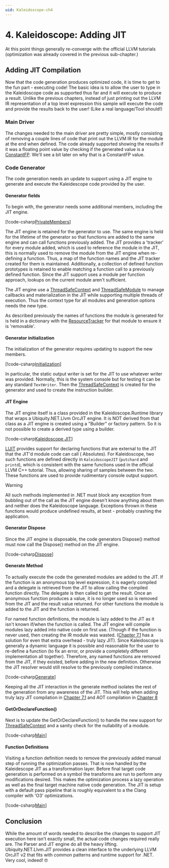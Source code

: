 ```yaml
---
uid: Kaleidoscope-ch4
---
```


# 4. Kaleidoscope: Adding JIT
At this point things generally re-converge with the official LLVM tutorials
(optimization was already covered in the previous sub-chapter.)

## Adding JIT Compilation
Now that the code generation produces optimized code, it is time to get to the fun
part - executing code! The basic idea is to allow the user to type in the
Kaleidoscope code as supported thus far and it will execute to produce a result.
Unlike the previous chapters, instead of just printing out the LLVM IR
representation of a top level expression this sample will execute the code and
provide the results back to the user! (Like a real language/Tool should!)

### Main Driver
The changes needed to the main driver are pretty simple, mostly consisting of
removing a couple lines of code that print out the LLVM IR for the module at the
end when defined. The code already supported showing the results if it was a
floating point value by checking if the generated value is a
[ConstantFP](xref:Ubiquity.NET.Llvm.Values.ConstantFP). We'll see a bit later on
why that is a ConstantFP value.

### Code Generator
The code generation needs an update to support using a JIT engine to generate and
execute the Kaleidescope code provided by the user.

#### Generator fields
To begin with, the generator needs some additional members, including the JIT
engine.

[!code-csharp[PrivateMembers](CodeGenerator.cs#PrivateMembers)]

The JIT engine is retained for the generator to use. The same engine is held for
the lifetime of the generator so that functions are added to the same engine and
can call functions previously added. The JIT provides a 'tracker' for every module
added, which is used to reference the module in the JIT, this is normally used to
remove the module from the JIT engine when re-defining a function. Thus, a map of
the function names and the JIT tracker created for them is maintained. Additionally,
a collection of defined function prototypes is retained to enable matching a
function call to a previously defined function. Since the JIT support uses a module
per function approach, lookups on the current module aren't sufficient.

The JIT engine use a [ThreadSafeContext](xref:Ubiquity.NET.Llvm.OrcJITv2.ThreadSafeContext)
and [ThreadSafeModule](xref:Ubiquity.NET.Llvm.OrcJITv2.ThreadSafeModule) to manage
callbacks and materialization in the JIT while supporting multiple threads of
execution. Thus the context type for all modules and generation options needs the
new type.

As described previously the names of functions the module is generated for is held
in a dictionary with the [ResourceTracker](xref:Ubiquity.NET.Llvm.OrcJITv2.ResourceTracker)
for that module to ensure it is 'removable'.

#### Generator initialization
The initialization of the generator requires updating to support the new members.

[!code-csharp[Initialization](CodeGenerator.cs#Initialization)]

In particular, the static output writer is set for the JIT to use whatever writer
was provided. Normally, this is the system console but for testing it can be any
standard `TextWriter`. Then the [ThreadSafeContext](xref:Ubiquity.NET.Llvm.OrcJITv2.ThreadSafeContext)
is created for the generator and used to create the instruction builder.

#### JIT Engine
The JIT engine itself is a class provided in the Kaleidoscope.Runtime library
that wraps a Ubiquity.NET.Llvm OrcJIT engine. It is NOT derived from that class as
a JIT engine is created using a "Builder" or factory pattern. So it is not possible
to create a derived type using a builder.

[!code-csharp[Kaleidoscope JIT](../../../Samples/Kaleidoscope/Kaleidoscope.Runtime/KaleidoscopeJIT.cs)]

[LlJIT](xref:Ubiquity.NET.Llvm.OrcJITv2.LlJIT) provides support for declaring
functions that are external to the JIT that the JIT'd module code can call (
Absolutes). For Kaleidoscope, two such functions are defined directly in
`KaleidoscopeJIT` (`putchard` and `printd`), which is consistent with the same 
functions used in the official LLVM C++ tutorial. Thus, allowing sharing of samples
between the two. These functions are used to provide rudimentary console output
support.

> [!WARNING]
> All such methods implemented in .NET must block any exception from bubbling out
> of the call as the JIT engine doesn't know anything about them and neither does
> the Kaleidoscope language. Exceptions thrown in these functions would produce
> undefined results, at best - probably crashing the application.


#### Generator Dispose
Since the JIT engine is disposable, the code generators Dispose() method must now
call the Dispose() method on the JIT engine.

[!code-csharp[Dispose](CodeGenerator.cs#Dispose)]

#### Generate Method
To actually execute the code the generated modules are added to the JIT. If the
function is an anonymous top level expression, it is eagerly compiled and a
delegate is retrieved from the JIT to allow calling the compiled function directly.
The delegate is then called to get the result. Once an anonymous function produces
a value, it is no longer used so is removed from the JIT and the result value
returned. For other functions the module is added to the JIT and the function is
returned.

For named function definitions, the module is lazy added to the JIT as it isn't
known if/when the function is called. The JIT engine will compile modules lazy
added into native code on first use. (Though if the function is never used, then
creating the IR module was wasted. ([Chapter 7.1](xref:Kaleidoscope-ch7.1) has a
solution for even that extra overhead - truly lazy JIT). Since Kaleidoscope is
generally a dynamic language it is possible and reasonable for the user to
re-define a function (to fix an error, or provide a completely different
implementation all together). Therefore, any named functions are removed from the
JIT, if they existed, before adding in the new definition. Otherwise the JIT
resolver would still resolve to the previously compiled instance.

[!code-csharp[Generate](CodeGenerator.cs#Generate)]

Keeping all the JIT interaction in the generate method isolates the rest of the
generation from any awareness of the JIT. This will help when adding truly lazy JIT
compilation in [Chapter 7.1](xref:Kaleidoscope-ch7.1) and AOT compilation in
[Chapter 8](xref:Kaleidoscope-ch8)

#### GetOrDeclareFunction()
Next is to update the GetOrDeclareFunction() to handle the new support for
[ThreadSafeContext](xref:Ubiquity.NET.Llvm.OrcJITv2.ThreadSafeContext) and a sanity
check for the nullability of a module. 

[!code-csharp[Main](CodeGenerator.cs#GetOrDeclareFunction)]

#### Function Definitions
Visiting a function definition needs to remove the previously added manual step of
running the optimization passes. That is now handled by the Kaleidescope JIT as a
transformation layer. Before final target code generation is performed on a symbol
the transforms are run to perform any modifications desired. This makes the
optimization process a lazy operation as well as the final target machine native
code generation. The JIT is setup with a default pass pipeline that is roughly
equivalent to a the Clang compiler with 'O3' optimizations.

[!code-csharp[Main](CodeGenerator.cs#FunctionDefinition)]

## Conclusion
While the amount of words needed to describe the changes to support JIT execution
here isn't exactly small, the actual code changes required really are. The Parser
and JIT engine do all the heavy lifting. Ubiquity.NET.Llvm.JIT provides a clean
interface to the underlying LLVM OrcJIT v2 that fits with common patterns and
runtime support for .NET. Very cool, indeed! :nerd_face:
